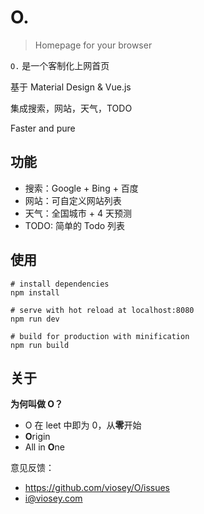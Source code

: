 # O.

> Homepage for your browser

`O.` 是一个客制化上网首页

基于 Material Design & Vue.js

集成搜索，网站，天气，TODO

Faster and pure

## 功能   

- 搜索：Google + Bing + 百度
- 网站：可自定义网站列表
- 天气：全国城市 + 4 天预测
- TODO: 简单的 Todo 列表

## 使用

```
# install dependencies
npm install

# serve with hot reload at localhost:8080
npm run dev

# build for production with minification
npm run build
```

## 关于

**为何叫做 O？**
- O 在 leet 中即为 0，从**零**开始
- **O**rigin
- All in **O**ne

意见反馈：
- https://github.com/viosey/O/issues
- [i@viosey.com](mailto:i@viosey.com)
